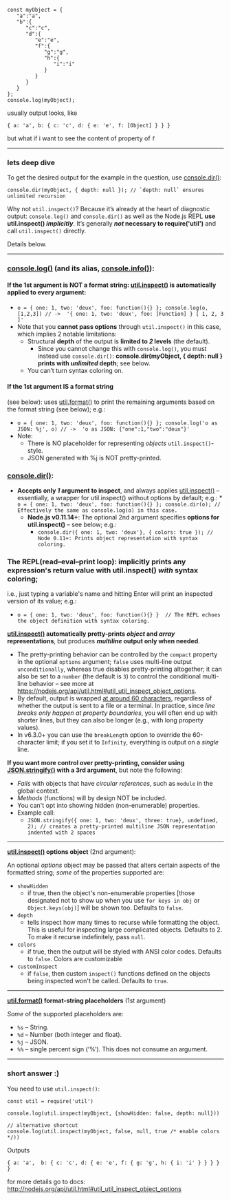```
const myObject = {
   "a":"a",
   "b":{
      "c":"c",
      "d":{
         "e":"e",
         "f":{
            "g":"g",
            "h":{
               "i":"i"
            }
         }
      }
   }
};    
console.log(myObject);
```

usually output looks, like
```
{ a: 'a', b: { c: 'c', d: { e: 'e', f: [Object] } } }
```
but what if i want to see the content of property of `f`

---

### lets deep dive


To get the desired output for the example in the question, use [console.dir()](https://nodejs.org/api/console.html#console_console_dir_obj_options):
```
console.dir(myObject, { depth: null }); // `depth: null` ensures unlimited recursion
```
Why not `util.inspect()`? Because it’s already at the heart of diagnostic output: `console.log()` and `console.dir()` as well as the Node.js REPL **use util.inspect() _implicitly_**. It’s generally **_not_ necessary to require('util')** and call `util.inspect()` directly.

Details below.



---




### **[console.log()](https://nodejs.org/api/console.html#console_console_log_data_args)** (and its alias, [console.info()](https://nodejs.org/api/console.html#console_console_info_data_args)):

#### **If the 1st argument is NOT a format string**: [util.inspect()](https://nodejs.org/api/util.html#util_util_inspect_object_options) is automatically applied to every argument:
* `o = { one: 1, two: 'deux', foo: function(){} }; console.log(o, [1,2,3]) // ->  '{ one: 1, two: 'deux', foo: [Function] } [ 1, 2, 3 ]'`
* Note that you **cannot pass options** through `util.inspect()` in this case, which implies 2 notable limitations:
    * Structural **depth** of the output is **limited to _2_ levels** (the default).
        * Since you cannot change this with `console.log()`, you must instead use `console.dir()`: **console.dir(myObject, { depth: null } prints with _unlimited_ depth**; see below.
    * You can’t turn syntax coloring on.
            
#### **If the 1st argument IS a format string**
(see below): uses [util.format()](https://nodejs.org/api/util.html#util_util_format_format_args) to print the remaining arguments based on the format string (see below); e.g.:

* `o = { one: 1, two: 'deux', foo: function(){} }; console.log('o as JSON: %j', o) // ->  'o as JSON: {"one":1,"two":"deux"}'`
* Note:
    * There is NO placeholder for representing _objects_ `util.inspect()`-style.
    * JSON generated with %j is NOT pretty-printed.

### **[console.dir()](https://nodejs.org/api/console.html#console_console_dir_obj_options)**:

* **Accepts only _1_ argument to inspect**, and always applies [util.inspect()](https://nodejs.org/api/util.html#util_util_inspect_object_options) – essentially, a wrapper for util.inspect() without options by default; e.g.:
        * `o = { one: 1, two: 'deux', foo: function(){} }; console.dir(o); // Effectively the same as console.log(o) in this case.`
    * **Node.js v0.11.14+**: The optional 2nd argument specifies **options for util.inspect()** – see below; e.g.:
        * `console.dir({ one: 1, two: 'deux'}, { colors: true }); // Node 0.11+: Prints object representation with syntax coloring.`
        
### **The REPL(read–eval–print loop)**: **implicitly prints any expression's return value with util.inspect() _with_ syntax coloring**; 
i.e., just typing a variable's name and hitting Enter will print an inspected version of its value; e.g.:
* `o = { one: 1, two: 'deux', foo: function(){} }  // The REPL echoes the object definition with syntax coloring.`


**[util.inspect()](https://nodejs.org/api/util.html#util_util_inspect_object_options) automatically pretty-prints _object_ and _array_ representations**, but produces **_multiline_ output only when needed**.



* The pretty-printing behavior can be controlled by the `compact` property in the optional `options` argument; `false` uses multi-line output `unconditionally`, whereas true disables pretty-printing altogether; it can also be set to a `number` (the default is `3`) to control the conditional multi-line behavior – see more at  https://nodejs.org/api/util.html#util_util_inspect_object_options.
* By default, output is wrapped [at around 60 characters](https://github.com/nodejs/node/blob/master/lib/util.js#L815), regardless of whether the output is sent to a file or a terminal. In practice, since _line breaks only happen at property boundaries_, you will often end up with shorter lines, but they can also be longer (e.g., with long property values).
* In v6.3.0+ you can use the `breakLength` option to override the 60-character limit; if you set it to `Infinity`, everything is output on a _single_ line.

**If you want more control over pretty-printing, consider using [JSON.stringify()](https://developer.mozilla.org/en-US/docs/Web/JavaScript/Reference/Global_Objects/JSON/stringify) with a 3rd argument**, but note the following:



* _Fails_ with objects that have _circular references_, such as `module` in the global context.
* _Methods_ (functions) will by design NOT be included.
* You can't opt into showing hidden (non-enumerable) properties.
* Example call:
    * `JSON.stringify({ one: 1, two: 'deux', three: true}, undefined, 2); // creates a pretty-printed multiline JSON representation indented with 2 spaces`



---


**[util.inspect()](https://nodejs.org/api/util.html#util_util_inspect_object_options) options object** (2nd argument):

An optional _options_ object may be passed that alters certain aspects of the formatted string; _some_ of the properties supported are:



* `showHidden`
    * if true, then the object's non-enumerable properties [those designated not to show up when you use `for keys in obj` or `Object.keys(obj)`] will be shown too. Defaults to `false`.
* `depth`
    * tells inspect how many times to recurse while formatting the object. This is useful for inspecting large complicated objects. Defaults to 2. To make it recurse indefinitely, pass `null`.
* `colors`
    * if true, then the output will be styled with ANSI color codes. Defaults to `false`. Colors are customizable 
* `customInspect`
    * if `false`, then custom `inspect()` functions defined on the objects being inspected won't be called. Defaults to `true`.

---

**[util.format()](https://nodejs.org/api/util.html#util_util_format_format_args) format-string placeholders** (1st argument)

_Some_ of the supported placeholders are:


* `%s` – String.
* `%d` – Number (both integer and float).
* `%j` – JSON.
* `%%` – single percent sign (‘%’). This does not consume an argument.


---


### short answer :) 

You need to use `util.inspect()`:
```
const util = require('util')

console.log(util.inspect(myObject, {showHidden: false, depth: null}))

// alternative shortcut
console.log(util.inspect(myObject, false, null, true /* enable colors */))
```

Outputs
```
{ a: 'a',  b: { c: 'c', d: { e: 'e', f: { g: 'g', h: { i: 'i' } } } } }
```
for more details go to docs: http://nodejs.org/api/util.html#util_util_inspect_object_options
